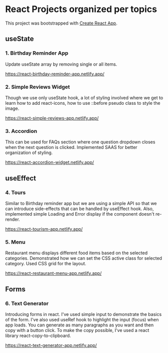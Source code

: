 # React Projects organized per topics

This project was bootstrapped with [Create React App](https://github.com/facebook/create-react-app).

## useState

### 1. Birthday Reminder App

Update useState array by removing single or all items.

https://react-birthday-reminder-app.netlify.app/

### 2. Simple Reviews Widget

Though we use only useState hook, a lot of styling involved where we get to learn how to add react-icons, how to use ::before pseudo class to style the image.

https://react-simple-reviews-app.netlify.app/

### 3. Accordion

This can be used for FAQs section where one question dropdown closes when the next question is clicked. Implemented SAAS for better organization of styling.

https://react-accordion-widget.netlify.app/

## useEffect

### 4. Tours

Similar to Birthday reminder app but we are using a simple API so that we can introduce side-effects that can be handled by useEffect hook.
Also, implemented simple Loading and Error display if the component doesn't re-render.

https://react-tourism-app.netlify.app/

### 5. Menu

Restaurant menu displays different food items based on the selected categories. Demonstrated how we can set the CSS active class for selected category. Used CSS grid for the layout.

https://react-restaurant-menu-app.netlify.app/

## Forms

### 6. Text Generator

Introducing forms in react. I've used simple input to demonstrate the basics of the form. I've also used useRef hook to highlight the input (focus) when app loads. You can generate as many paragraphs as you want and then copy with a button click. To make the copy possible, I've used a react library react-copy-to-clipboard.

https://react-text-generator-app.netlify.app/
